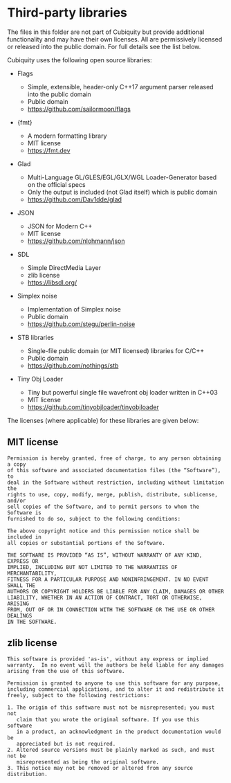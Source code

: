 Third-party libraries
=====================
The files in this folder are not part of Cubiquity but provide additional
functionality and may have their own licenses. All are permissively licensed or
released into the public domain. For full details see the list below.

Cubiquity uses the following open source libraries:

* Flags
    - Simple, extensible, header-only C++17 argument parser released into
      the public domain
    - Public domain
    - https://github.com/sailormoon/flags

* {fmt}
    - A modern formatting library
    - MIT license
    - https://fmt.dev

* Glad
    - Multi-Language GL/GLES/EGL/GLX/WGL Loader-Generator based on the
      official specs
    - Only the output is included (not Glad itself) which is public domain
    - https://github.com/Dav1dde/glad

* JSON
    - JSON for Modern C++
    - MIT license
    - https://github.com/nlohmann/json

* SDL
    - Simple DirectMedia Layer
    - zlib license
    - https://libsdl.org/

* Simplex noise
    - Implementation of Simplex noise
    - Public domain
    - https://github.com/stegu/perlin-noise

* STB libraries
    - Single-file public domain (or MIT licensed) libraries for C/C++
    - Public domain
    - https://github.com/nothings/stb

* Tiny Obj Loader
    - Tiny but powerful single file wavefront obj loader written in C++03
    - MIT license
    - https://github.com/tinyobjloader/tinyobjloader

The licenses (where applicable) for these libraries are given below:

MIT license
-----------

    Permission is hereby granted, free of charge, to any person obtaining a copy
    of this software and associated documentation files (the “Software”), to
    deal in the Software without restriction, including without limitation the
    rights to use, copy, modify, merge, publish, distribute, sublicense, and/or
    sell copies of the Software, and to permit persons to whom the Software is
    furnished to do so, subject to the following conditions:

    The above copyright notice and this permission notice shall be included in
    all copies or substantial portions of the Software.

    THE SOFTWARE IS PROVIDED “AS IS”, WITHOUT WARRANTY OF ANY KIND, EXPRESS OR
    IMPLIED, INCLUDING BUT NOT LIMITED TO THE WARRANTIES OF MERCHANTABILITY,
    FITNESS FOR A PARTICULAR PURPOSE AND NONINFRINGEMENT. IN NO EVENT SHALL THE
    AUTHORS OR COPYRIGHT HOLDERS BE LIABLE FOR ANY CLAIM, DAMAGES OR OTHER
    LIABILITY, WHETHER IN AN ACTION OF CONTRACT, TORT OR OTHERWISE, ARISING
    FROM, OUT OF OR IN CONNECTION WITH THE SOFTWARE OR THE USE OR OTHER DEALINGS
    IN THE SOFTWARE.


zlib license
------------

    This software is provided 'as-is', without any express or implied
    warranty.  In no event will the authors be held liable for any damages
    arising from the use of this software.

    Permission is granted to anyone to use this software for any purpose,
    including commercial applications, and to alter it and redistribute it
    freely, subject to the following restrictions:

    1. The origin of this software must not be misrepresented; you must not
       claim that you wrote the original software. If you use this software
       in a product, an acknowledgment in the product documentation would be
       appreciated but is not required.
    2. Altered source versions must be plainly marked as such, and must not be
       misrepresented as being the original software.
    3. This notice may not be removed or altered from any source distribution.
